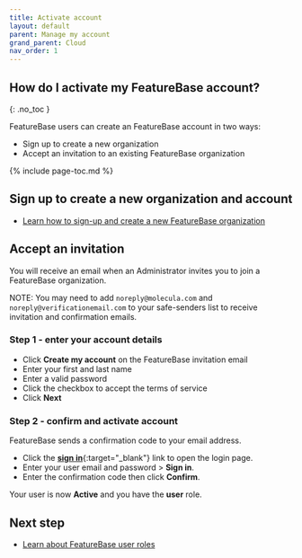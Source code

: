 ```yaml
---
title: Activate account
layout: default
parent: Manage my account
grand_parent: Cloud
nav_order: 1
---
```


## How do I activate my FeatureBase account?
{: .no_toc }

FeatureBase users can create an FeatureBase account in two ways:

* Sign up to create a new organization
* Accept an invitation to an existing FeatureBase organization

{% include page-toc.md %}

## Sign up to create a new organization and account

* [Learn how to sign-up and create a new FeatureBase organization](/cloud/cloud-signup)

## Accept an invitation

You will receive an email when an Administrator invites you to join a FeatureBase organization.

NOTE: You may need to add `noreply@molecula.com` and `noreply@verificationemail.com` to your safe-senders list to receive invitation and confirmation emails.

### Step 1 - enter your account details

* Click **Create my account** on the FeatureBase invitation email
* Enter your first and last name
* Enter a valid password
* Click the checkbox to accept the terms of service
* Click **Next**

### Step 2 - confirm and activate account

FeatureBase sends a confirmation code to your email address.

* Click the [**sign in**](https://cloud.featurebase.com/login){:target="_blank"} link to open the login page.
* Enter your user email and password > **Sign in**.
* Enter the confirmation code then click **Confirm**.

Your user is now **Active** and you have the **user** role.

## Next step

* [Learn about FeatureBase user roles](/cloud/cloud-configuration/cloud-ref-user-roles)

